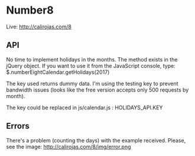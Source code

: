 # Number8
Live: http://calirojas.com/8

## API
No time to implement holidays in the months. The method exists in the jQuery object.
If you want to use it from the JavaScript console, type: $.numberEightCalendar.getHolidays(2017)

The key used returns dummy data. I'm using the testing key to prevent bandwidth issues (looks like
the free version accepts only 500 requests by month).

The key could be replaced in js/calendar.js : HOLIDAYS_API.KEY

## Errors
There's a problem (counting the days) with the example received. Please, see the image:
http://calirojas.com/8/img/error.png

